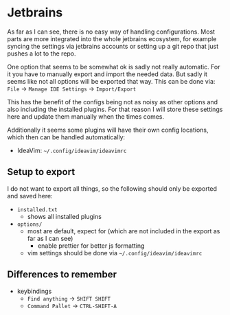 # Jetbrains

As far as I can see, there is no easy way of handling configurations.
Most parts are more integrated into the whole jetbrains ecosystem,
for example syncing the settings via jetbrains accounts or
setting up a git repo that just pushes a lot to the repo.

One option that seems to be somewhat ok is sadly not really automatic.
For it you have to manually export and import the needed data.
But sadly it seems like not all options will be exported that way.
This can be done via: `File` -> `Manage IDE Settings` -> `Import/Export`

This has the benefit of the configs being not as noisy as other options and
also including the installed plugins.
For that reason I will store these settings here and
update them manually when the times comes.

Additionally it seems some plugins will have their own config locations,
which then can be handled automatically:

- IdeaVim: `~/.config/ideavim/ideavimrc`

## Setup to export

I do not want to export all things,
so the following should only be exported and saved here:

- `installed.txt`
  - shows all installed plugins
- `options/`
  - most are default, expect for
    (which are not included in the export as far as I can see)
    - enable prettier for better js formatting
  - vim settings should be done via `~/.config/ideavim/ideavimrc`

## Differences to remember

- keybindings
  - `Find anything` -> `SHIFT SHIFT`
  - `Command Pallet` -> `CTRL-SHIFT-A`
